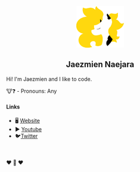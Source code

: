 <div align="center">
    <img src="https://raw.githubusercontent.com/Jaezmien/Jaezmien/master/images/logo.png">
    <h2>Jaezmien Naejara</h2>
</div>

Hi! I'm Jaezmien and I like to code.

🐮❓ - Pronouns: Any


#### Links

- 🖥 [Website](https://melody.heysora.net/)
- ▶ [Youtube](https://www.youtube.com/channel/UCTXYVbsNeYEZfYEv6YaWc8A)
- 🐦[Twitter](https://twitter.com/home)

<br><br>
❤ 🐄 ❤

<!--
**Jaezmien/Jaezmien** is a ✨ _special_ ✨ repository because its `README.md` (this file) appears on your GitHub profile.

Here are some ideas to get you started:

- 🔭 I’m currently working on ...
- 🌱 I’m currently learning ...
- 👯 I’m looking to collaborate on ...
- 🤔 I’m looking for help with ...
- 💬 Ask me about ...
- 📫 How to reach me: ...
- 😄 Pronouns: ...
- ⚡ Fun fact: ...
-->
